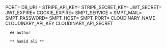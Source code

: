 PORT=
 DB_URI = 
 STRIPE_API_KEY=
  STRIPE_SECRET_KEY= 
  JWT_SECRET= 
  JWT_EXPIRE= 
  COOKIE_EXPIRE=
   SMPT_SERVICE =
    SMPT_MAIL= 
    SMPT_PASSWORD=
     SMPT_HOST= 
     SMPT_PORT=
      CLOUDINARY_NAME CLOUDINARY_API_KEY CLOUDINARY_API_SECRET



      ## author

      ** hamid ali **
